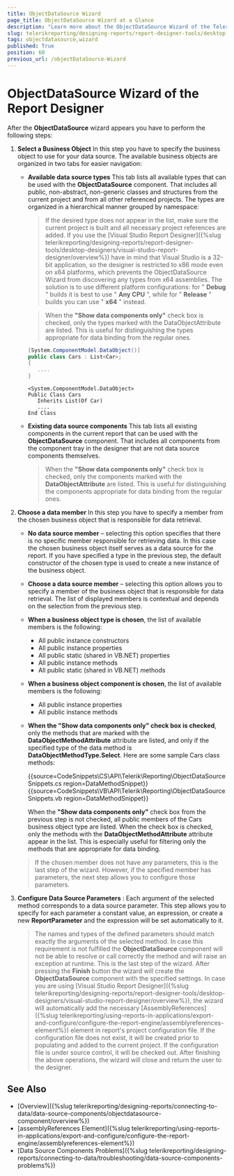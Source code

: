 ```yaml
---
title: ObjectDataSource Wizard
page_title: ObjectDataSource Wizard at a Glance
description: "Learn more about the ObjectDataSource Wizard of the Telerik Reporting Desktop Designers and how to configure the ObjectDataSource properties with it."
slug: telerikreporting/designing-reports/report-designer-tools/desktop-designers/tools/data-source-wizards/objectdatasource-wizard
tags: objectdatasource,wizard
published: True
position: 60
previous_url: /objectDataSource-Wizard
---
```


# ObjectDataSource Wizard of the Report Designer

After the **ObjectDataSource** wizard appears you have to perform the following steps:

1. **Select a Business Object** In this step you have to specify the business object to use for your data source. The available business objects are organized in two tabs for easier navigation:

   - **Available data source types** This tab lists all available types that can be used with the **ObjectDataSource** component. That includes all public, non-abstract, non-generic classes and structures from the current project and from all other referenced projects. The types are organized in a hierarchical manner grouped by namespace:

     > If the desired type does not appear in the list, make sure the current project is built and all necessary project references are added. If you use the [Visual Studio Report Designer]({%slug telerikreporting/designing-reports/report-designer-tools/desktop-designers/visual-studio-report-designer/overview%}) have in mind that Visual Studio is a 32-bit application, so the designer is restricted to x86 mode even on x64 platforms, which prevents the ObjectDataSource Wizard from discovering any types from x64 assemblies. The solution is to use different platform configurations: for " **Debug** " builds it is best to use " **Any CPU** ", while for " **Release** " builds you can use " **x64** " instead.

     > When the **"Show data components only"** check box is checked, only the types marked with the DataObjectAttribute are listed. This is useful for distinguishing the types appropriate for data binding from the regular ones.

     ```C#
     [System.ComponentModel.DataObject()]
     public class Cars : List<Car>;
     {
     	....
     }
     ```
     ```VB
     <System.ComponentModel.DataObject>
     Public Class Cars
     	Inherits List(Of Car)
     	....
     End Class
     ```

   - **Existing data source components** This tab lists all existing components in the current report that can be used with the **ObjectDataSource** component. That includes all components from the component tray in the designer that are not data source components themselves.

     > When the **"Show data components only"** check box is checked, only the components marked with the **DataObjectAttribute** are listed. This is useful for distinguishing the components appropriate for data binding from the regular ones.

1. **Choose a data member** In this step you have to specify a member from the chosen business object that is responsible for data retrieval.

   - **No data source member** – selecting this option specifies that there is no specific member responsible for retrieving data. In this case the chosen business object itself serves as a data source for the report. If you have specified a type in the previous step, the default constructor of the chosen type is used to create a new instance of the business object.
   - **Choose a data source member** – selecting this option allows you to specify a member of the business object that is responsible for data retrieval. The list of displayed members is contextual and depends on the selection from the previous step.
   - **When a business object type is chosen**, the list of available members is the following:

     - All public instance constructors
     - All public instance properties
     - All public static (shared in VB.NET) properties
     - All public instance methods
     - All public static (shared in VB.NET) methods

   - **When a business object component is chosen**, the list of available members is the following:

     - All public instance properties
     - All public instance methods

   - **When the "Show data components only" check box is checked**, only the methods that are marked with the **DataObjectMethodAttribute** attribute are listed, and only if the specified type of the data method is **DataObjectMethodType.Select**. Here are some sample Cars class methods:

     {{source=CodeSnippets\CS\API\Telerik\Reporting\ObjectDataSourceSnippets.cs region=DataMethodSnippet}}
     {{source=CodeSnippets\VB\API\Telerik\Reporting\ObjectDataSourceSnippets.vb region=DataMethodSnippet}}

     When the **"Show data components only"** check box from the previous step is not checked, all public members of the Cars business object type are listed. When the check box is checked, only the methods with the **DataObjectMethodAttribute** attribute appear in the list. This is especially useful for filtering only the methods that are appropriate for data binding.

   > If the chosen member does not have any parameters, this is the last step of the wizard. However, if the specified member has parameters, the next step allows you to configure those parameters.

1. **Configure Data Source Parameters** : Each argument of the selected method corresponds to a data source parameter. This step allows you to specify for each parameter a constant value, an expression, or create a new **ReportParameter** and the expression will be set automatically to it.

   > The names and types of the defined parameters should match exactly the arguments of the selected method. In case this requirement is not fulfilled the **ObjectDataSource** component will not be able to resolve or call correctly the method and will raise an exception at runtime. This is the last step of the wizard. After pressing the **Finish** button the wizard will create the **ObjectDataSource** component with the specified settings. In case you are using [Visual Studio Report Designer]({%slug telerikreporting/designing-reports/report-designer-tools/desktop-designers/visual-studio-report-designer/overview%}), the wizard will automatically add the necessary [AssemblyReferences]({%slug telerikreporting/using-reports-in-applications/export-and-configure/configure-the-report-engine/assemblyreferences-element%}) element in report's project configuration file. If the configuration file does not exist, it will be created prior to populating and added to the current project. If the configuration file is under source control, it will be checked out. After finishing the above operations, the wizard will close and return the user to the designer.

## See Also

- [Overview]({%slug telerikreporting/designing-reports/connecting-to-data/data-source-components/objectdatasource-component/overview%})
- [assemblyReferences Element]({%slug telerikreporting/using-reports-in-applications/export-and-configure/configure-the-report-engine/assemblyreferences-element%})
- [Data Source Components Problems]({%slug telerikreporting/designing-reports/connecting-to-data/troubleshooting/data-source-components-problems%})
